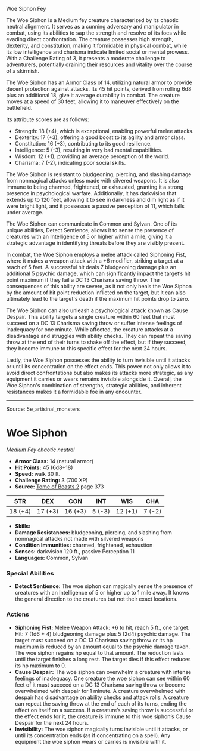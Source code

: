 <MonsterName/>Woe Siphon</MonsterName>
<CreatureType/>Fey</CreatureType>

<summary>The Woe Siphon is a Medium fey creature characterized by its chaotic neutral alignment. It serves as a cunning adversary and manipulator in combat, using its abilities to sap the strength and resolve of its foes while evading direct confrontation. The creature possesses high strength, dexterity, and constitution, making it formidable in physical combat, while its low intelligence and charisma indicate limited social or mental prowess. With a Challenge Rating of 3, it presents a moderate challenge to adventurers, potentially draining their resources and vitality over the course of a skirmish.</summary>

<detail>

The Woe Siphon has an Armor Class of 14, utilizing natural armor to provide decent protection against attacks. Its 45 hit points, derived from rolling 6d8 plus an additional 18, give it average durability in combat. The creature moves at a speed of 30 feet, allowing it to maneuver effectively on the battlefield. 

Its attribute scores are as follows: 
- Strength: 18 (+4), which is exceptional, enabling powerful melee attacks.
- Dexterity: 17 (+3), offering a good boost to its agility and armor class.
- Constitution: 16 (+3), contributing to its good resilience.
- Intelligence: 5 (-3), resulting in very bad mental capabilities.
- Wisdom: 12 (+1), providing an average perception of the world.
- Charisma: 7 (-2), indicating poor social skills.

The Woe Siphon is resistant to bludgeoning, piercing, and slashing damage from nonmagical attacks unless made with silvered weapons. It is also immune to being charmed, frightened, or exhausted, granting it a strong presence in psychological warfare. Additionally, it has darkvision that extends up to 120 feet, allowing it to see in darkness and dim light as if it were bright light, and it possesses a passive perception of 11, which falls under average.

The Woe Siphon can communicate in Common and Sylvan. One of its unique abilities, Detect Sentience, allows it to sense the presence of creatures with an Intelligence of 5 or higher within a mile, giving it a strategic advantage in identifying threats before they are visibly present.

In combat, the Woe Siphon employs a melee attack called Siphoning Fist, where it makes a weapon attack with a +6 modifier, striking a target at a reach of 5 feet. A successful hit deals 7 bludgeoning damage plus an additional 5 psychic damage, which can significantly impact the target’s hit point maximum if they fail a DC 13 Charisma saving throw. The consequences of this ability are severe, as it not only heals the Woe Siphon by the amount of hit point reduction inflicted on the target, but it can also ultimately lead to the target's death if the maximum hit points drop to zero.

The Woe Siphon can also unleash a psychological attack known as Cause Despair. This ability targets a single creature within 60 feet that must succeed on a DC 13 Charisma saving throw or suffer intense feelings of inadequacy for one minute. While affected, the creature attacks at a disadvantage and struggles with ability checks. They can repeat the saving throw at the end of their turns to shake off the effect, but if they succeed, they become immune to this specific effect for the next 24 hours.

Lastly, the Woe Siphon possesses the ability to turn invisible until it attacks or until its concentration on the effect ends. This power not only allows it to avoid direct confrontations but also makes its attacks more strategic, as any equipment it carries or wears remains invisible alongside it. Overall, the Woe Siphon's combination of strengths, strategic abilities, and inherent resistances makes it a formidable foe in any encounter.</detail>



---

Source: 5e_artisinal_monsters

# Woe Siphon

*Medium* *Fey* *chaotic neutral*

- **Armor Class:** 14 (natural armor)
- **Hit Points:** 45 (6d8+18)
- **Speed:** walk 30 ft.
- **Challenge Rating:** 3 (700 XP)
- **Source:** [Tome of Beasts 2](https://koboldpress.com/kpstore/product/tome-of-beasts-2-for-5th-edition) page 373

| STR | DEX | CON | INT | WIS | CHA |
| --- | --- | --- | --- | --- | --- |
| 18 (+4) | 17 (+3) | 16 (+3) | 5 (-3) | 12 (+1) | 7 (-2) |

- **Skills:** 
- **Damage Resistances:** bludgeoning, piercing, and slashing from nonmagical attacks not made with silvered weapons
- **Condition Immunities:** charmed, frightened, exhaustion
- **Senses:** darkvision 120 ft., passive Perception 11
- **Languages:** Common, Sylvan

### Special Abilities

- **Detect Sentience:** The woe siphon can magically sense the presence of creatures with an Intelligence of 5 or higher up to 1 mile away. It knows the general direction to the creatures but not their exact locations.

### Actions

- **Siphoning Fist:** Melee Weapon Attack: +6 to hit, reach 5 ft., one target. Hit: 7 (1d6 + 4) bludgeoning damage plus 5 (2d4) psychic damage. The target must succeed on a DC 13 Charisma saving throw or its hp maximum is reduced by an amount equal to the psychic damage taken. The woe siphon regains hp equal to that amount. The reduction lasts until the target finishes a long rest. The target dies if this effect reduces its hp maximum to 0.
- **Cause Despair:** The woe siphon can overwhelm a creature with intense feelings of inadequacy. One creature the woe siphon can see within 60 feet of it must succeed on a DC 13 Charisma saving throw or become overwhelmed with despair for 1 minute. A creature overwhelmed with despair has disadvantage on ability checks and attack rolls. A creature can repeat the saving throw at the end of each of its turns, ending the effect on itself on a success. If a creature’s saving throw is successful or the effect ends for it, the creature is immune to this woe siphon’s Cause Despair for the next 24 hours.
- **Invisibility:** The woe siphon magically turns invisible until it attacks, or until its concentration ends (as if concentrating on a spell). Any equipment the woe siphon wears or carries is invisible with it.




